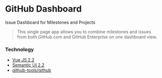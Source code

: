 # GitHub Dashboard
Issue Dashboard for Milestones and Projects

> This single page app allows you to combine milestones and issues from both GitHub.com and GitHub Enterprise on one dashboard view.

### Technology
- [Vue JS 2.2](/vuejs/vue)
- [Semantic UI 2.2](/Semantic-Org/Semantic-UI)
- [github-tools/github](/github-tools/github)
